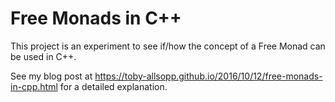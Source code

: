 # Free Monads in C++ #

This project is an experiment to see if/how the concept of a Free Monad can be used in C++.

See my blog post at
<https://toby-allsopp.github.io/2016/10/12/free-monads-in-cpp.html> for a detailed
explanation.

